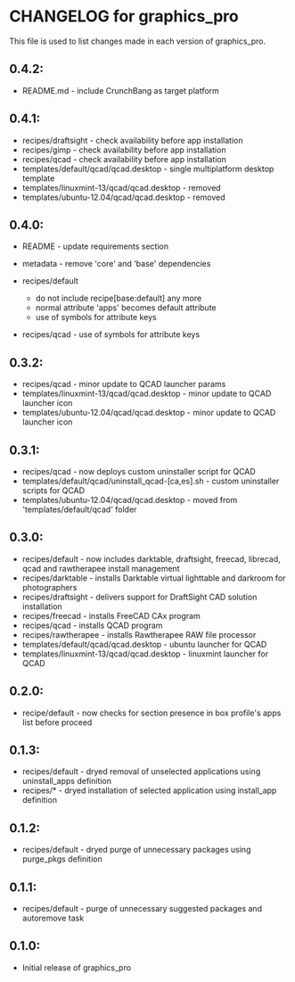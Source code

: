 # CHANGELOG for graphics_pro

This file is used to list changes made in each version of graphics_pro.

## 0.4.2:

* README.md - include CrunchBang as target platform

## 0.4.1:

* recipes/draftsight - check availability before app installation
* recipes/gimp       - check availability before app installation
* recipes/qcad       - check availability before app installation
* templates/default/qcad/qcad.desktop      - single multiplatform desktop template
* templates/linuxmint-13/qcad/qcad.desktop - removed
* templates/ubuntu-12.04/qcad/qcad.desktop - removed

## 0.4.0:

* README   - update requirements section
* metadata - remove 'core' and 'base' dependencies

* recipes/default

  - do not include recipe[base:default] any more
  - normal attribute 'apps' becomes default attribute
  - use of symbols for attribute keys

* recipes/qcad - use of symbols for attribute keys

## 0.3.2:

* recipes/qcad - minor update to QCAD launcher params
* templates/linuxmint-13/qcad/qcad.desktop - minor update to QCAD launcher icon
* templates/ubuntu-12.04/qcad/qcad.desktop - minor update to QCAD launcher icon

## 0.3.1:

* recipes/qcad - now deploys custom uninstaller script for QCAD
* templates/default/qcad/uninstall_qcad-[ca,es].sh - custom uninstaller scripts for QCAD
* templates/ubuntu-12.04/qcad/qcad.desktop - moved from 'templates/default/qcad' folder

## 0.3.0:

* recipes/default     - now includes darktable, draftsight, freecad, librecad, qcad and rawtherapee install management
* recipes/darktable   - installs Darktable virtual lighttable and darkroom for photographers
* recipes/draftsight  - delivers support for DraftSight CAD solution installation
* recipes/freecad     - installs FreeCAD CAx program
* recipes/qcad        - installs QCAD program
* recipes/rawtherapee - installs Rawtherapee RAW file processor
* templates/default/qcad/qcad.desktop      - ubuntu launcher for QCAD
* templates/linuxmint-13/qcad/qcad.desktop - linuxmint launcher for QCAD

## 0.2.0:

* recipe/default - now checks for section presence in box profile's apps list before proceed

## 0.1.3:

* recipes/default - dryed removal of unselected applications using uninstall_apps definition
* recipes/*       - dryed installation of selected application using install_app definition

## 0.1.2:

* recipes/default - dryed purge of unnecessary packages using purge_pkgs definition

## 0.1.1:

* recipes/default - purge of unnecessary suggested packages and autoremove task

## 0.1.0:

* Initial release of graphics_pro

